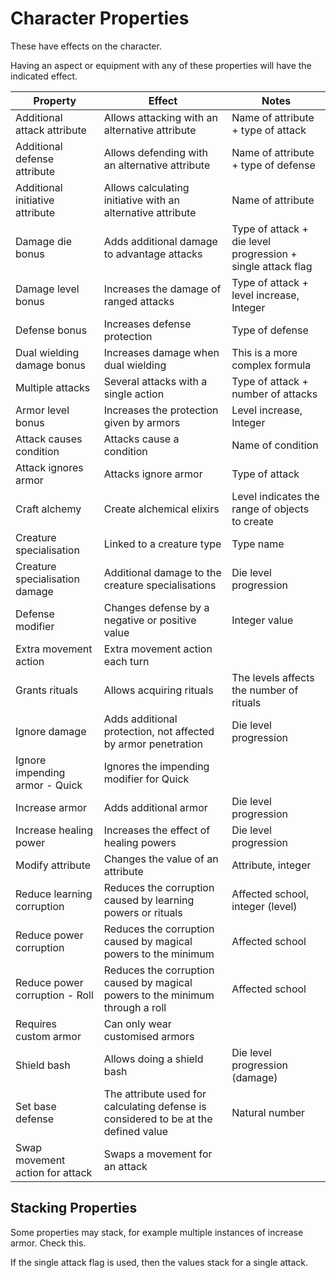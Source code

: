 # Character Properties

These have effects on the character.

Having an aspect or equipment with any of these properties will have the indicated effect.

|Property|Effect|Notes|
|---|---|---|
|Additional attack attribute|Allows attacking with an alternative attribute|Name of attribute + type of attack|
|Additional defense attribute|Allows defending with an alternative attribute|Name of attribute + type of defense|
|Additional initiative attribute|Allows calculating initiative with an alternative attribute|Name of attribute|
|Damage die bonus|Adds additional damage to advantage attacks|Type of attack + die level progression + single attack flag|
|Damage level bonus|Increases the damage of ranged attacks|Type of attack + level increase, Integer|
|Defense bonus|Increases defense protection|Type of defense|
|Dual wielding damage bonus|Increases damage when dual wielding|This is a more complex formula|
|Multiple attacks|Several attacks with a single action|Type of attack + number of attacks|
|Armor level bonus|Increases the protection given by armors|Level increase, Integer|
|Attack causes condition|Attacks cause a condition|Name of condition|
|Attack ignores armor|Attacks ignore armor|Type of attack|
|Craft alchemy|Create alchemical elixirs|Level indicates the range of objects to create|
|Creature specialisation|Linked to a creature type|Type name|
|Creature specialisation damage|Additional damage to the creature specialisations|Die level progression|
|Defense modifier|Changes defense by a negative or positive value|Integer value|
|Extra movement action|Extra movement action each turn||
|Grants rituals|Allows acquiring rituals|The levels affects the number of rituals|
|Ignore damage|Adds additional protection, not affected by armor penetration|Die level progression|
|Ignore impending armor - Quick|Ignores the impending modifier for Quick||
|Increase armor|Adds additional armor|Die level progression|
|Increase healing power|Increases the effect of healing powers|Die level progression|
|Modify attribute|Changes the value of an attribute|Attribute, integer|
|Reduce learning corruption|Reduces the corruption caused by learning powers or rituals|Affected school, integer (level)|
|Reduce power corruption|Reduces the corruption caused by magical powers to the minimum|Affected school|
|Reduce power corruption - Roll|Reduces the corruption caused by magical powers to the minimum through a roll|Affected school|
|Requires custom armor|Can only wear customised armors||
|Shield bash|Allows doing a shield bash|Die level progression (damage)|
|Set base defense|The attribute used for calculating defense is considered to be at the defined value|Natural number|
|Swap movement action for attack|Swaps a movement for an attack||

## Stacking Properties

Some properties may stack, for example multiple instances of increase armor. Check this.

If the single attack flag is used, then the values stack for a single attack.

